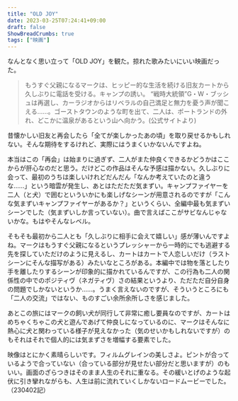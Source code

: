 ```yaml
---
title: "OLD JOY"
date: 2023-03-25T07:24:41+09:00
draft: false
ShowBreadCrumbs: true
tags: ["映画"]
---
```


なんとなく思い立って「OLD JOY」を観た。掠れた歌みたいにいい映画だった。

>もうすぐ父親になるマークは、ヒッピー的な生活を続ける旧友カートから久しぶりに電話を受ける。キャンプの誘い。 “戦時大統領”G・W・ブッシュは再選し、カーラジオからはリベラルの自己満足と無力を憂う声が聞こえる……。ゴーストタウンのような町を出て、二人は、ポートランドの外れ、どこかに温泉があるという山へ向かう。(公式サイトより)

昔懐かしい旧友と再会したら「全てが楽しかったあの頃」を取り戻せるかもしれない。そんな期待をするけれど、実際にはうまくいかないんですよね。

本当はこの「再会」は始まりに過ぎず、二人がまた仲良くできるかどうかはここからが肝心なのだと思う。だけどこの作品はそんな予感は描かない。久しぶりに会って、最初のうちは楽しいけれどだんだん「なんか考えていたのと違うな……」という暗雲が発生し、あとはただただ気まずい。キャンプファイヤーを二人（と犬）で囲むといういかにも楽しげなシーンが用意されるのですが「こんな気まずいキャンプファイヤーがあるか？」というくらい、全編中最も気まずいシーンでした（気まずいしか言っていない）。曲で言えばここがサビなんじゃないかな。もはやそんなレベル。

そもそも最初から二人とも「久しぶりに相手に会えて嬉しい」感が薄いんですよね。マークはもうすぐ父親になるというプレッシャーから一時的にでも逃避する先を探していただけのように見えるし、カートはカートで人恋しいだけ（ラストシーンにそんな描写がある）みたいなところがある。本編中では物を落としたり手を離したりするシーンが印象的に描かれているんですが、この行為も二人の関係性の中でのポジティヴ（ネガティヴ）さの結果というより、ただただ自分自身の問題でしかないというか……。うまく言えないのですが、そういうところにも「二人の交流」ではない、ものすごい余所余所しさを感じました。

あとこの旅にはマークの飼い犬が同行して非常に癒し要員なのですが、カートはめちゃくちゃこの犬と遊んであげて仲良しになっているのに、マークはそんなに熱心に犬と関わっている様子が見えなかった（気のせいかもしれないですが）のもそれはそれで個人的には気まずさを増幅する要素でした。

映像はとにかく素晴らしいです。フィルムグレインの美しさよ。ピントが合っているようで合っていない（合っている部分が見せたい部分だと思いますが）のもいい。画面のざらつきはそのまま人生のそれに重なる。その緩いとげのような起伏に引き攣れながらも、人生は前に流れていくしかないロードムービーでした。（230402記）

